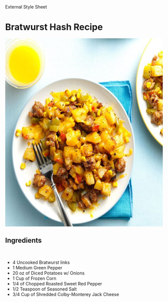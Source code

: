<head>
</title>External Style Sheet</title>
<head>
<body>
 <link rel="food" href="food.css">
<h1>Bratwurst Hash Recipe</h1>
<img src="food.jpg" alt="food" height="600"width="625">
  <h2>Ingredients</h2> </br>
  <ul>
 <li>4 Uncooked Bratwurst links</li>
 <li>1 Medium Green Pepper</li>
 <li>20 oz of Diced Potatoes w/ Onions</li>
 <li>1 Cup of Frozen Corn</li>
 <li>1/4 of Chopped Roasted Sweet Red Pepper</li>
 <li>1/2 Teaspoon of Seasoned Salt</li>
 <li>3/4 Cup of Shredded Colby-Monterey Jack Cheese</li>
